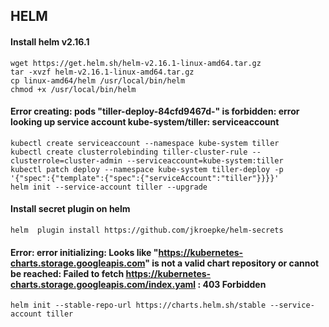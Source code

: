 ## HELM

#### Install helm v2.16.1
```
wget https://get.helm.sh/helm-v2.16.1-linux-amd64.tar.gz
tar -xvzf helm-v2.16.1-linux-amd64.tar.gz
cp linux-amd64/helm /usr/local/bin/helm
chmod +x /usr/local/bin/helm
```


#### Error creating: pods "tiller-deploy-84cfd9467d-" is forbidden: error looking up service account kube-system/tiller: serviceaccount
```
kubectl create serviceaccount --namespace kube-system tiller
kubectl create clusterrolebinding tiller-cluster-rule --clusterrole=cluster-admin --serviceaccount=kube-system:tiller
kubectl patch deploy --namespace kube-system tiller-deploy -p '{"spec":{"template":{"spec":{"serviceAccount":"tiller"}}}}'
helm init --service-account tiller --upgrade
```

#### Install secret plugin on helm
```
helm  plugin install https://github.com/jkroepke/helm-secrets
```

#### Error: error initializing: Looks like "https://kubernetes-charts.storage.googleapis.com" is not a valid chart repository or cannot be reached: Failed to fetch https://kubernetes-charts.storage.googleapis.com/index.yaml : 403 Forbidden 
```
helm init --stable-repo-url https://charts.helm.sh/stable --service-account tiller
```
